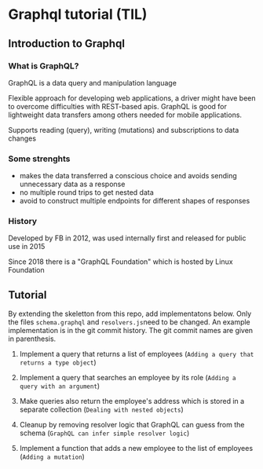 # Graphql tutorial (TIL)

## Introduction to Graphql

### What is GraphQL?

GraphQL is a data query and manipulation language

Flexible approach for developing web applications, a driver might have been to overcome difficulties with REST-based apis. GraphQL is good for lightweight data transfers among others needed for mobile applications.

Supports reading (query), writing (mutations) and subscriptions to data changes

### Some strenghts

- makes the data transferred a conscious choice and avoids sending unnecessary data as a response
- no multiple round trips to get nested data
- avoid to construct multiple endpoints for different shapes of responses

### History

Developed by FB in 2012, was used internally first and released for public use in 2015

Since 2018 there is a "GraphQL Foundation" which is hosted by Linux Foundation

## Tutorial

By extending the skeletton from this repo, add implementatons below.
Only the files `schema.graphql` and  `resolvers.js`need to be changed. An example implementation is in the git commit history. The git commit names are given in parenthesis.

1) Implement a query that returns a list of employees (`Adding a query that returns a type object`)

2) Implement a query that searches an employee by its role (`Adding a query with an argument`)

3) Make queries also return the employee's address which is stored in a separate collection (`Dealing with nested objects`)

4) Cleanup by removing resolver logic that GraphQL can guess from the schema (`GraphQL can infer simple resolver logic`)

5) Implement a function that adds a new employee to the list of employees (`Adding a mutation`)
